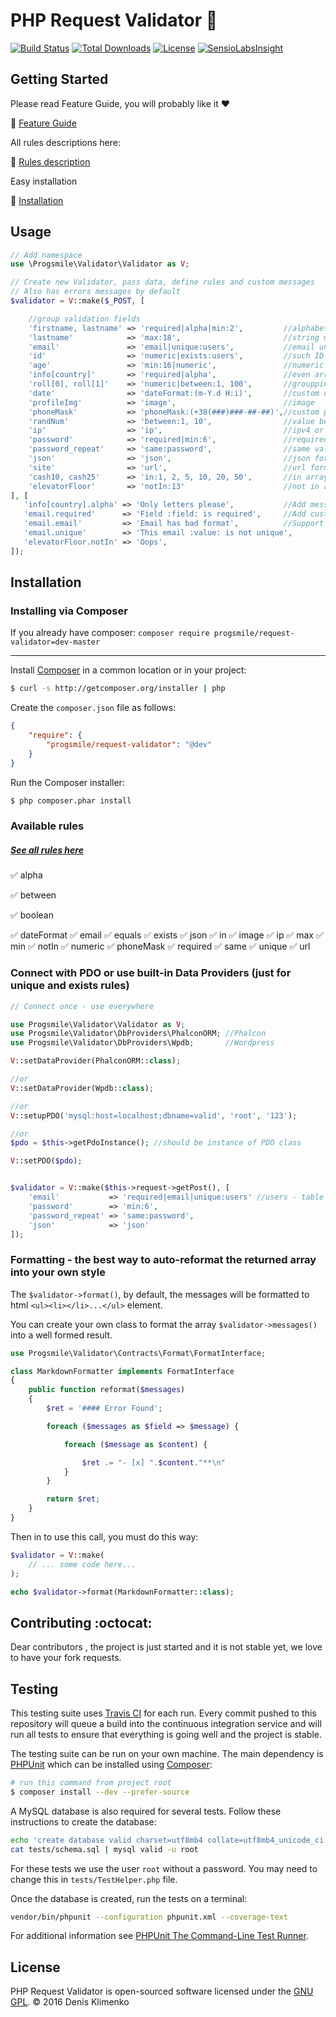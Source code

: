 # PHP Request Validator :muscle:
[![Build Status](https://travis-ci.org/progsmile/request-validator.svg?branch=master)](http://travis-ci.org/progsmile/request-validator)  [![Total Downloads](https://poser.pugx.org/progsmile/request-validator/d/total)](https://packagist.org/packages/progsmile/request-validator) [![License](https://poser.pugx.org/progsmile/request-validator/license.svg)](https://packagist.org/packages/progsmile/request-validator) [![SensioLabsInsight](https://insight.sensiolabs.com/projects/918ec166-799d-4ac1-a2c9-13d4cb8dafd4/mini.png)](https://insight.sensiolabs.com/projects/918ec166-799d-4ac1-a2c9-13d4cb8dafd4)

## Getting Started

Please read Feature Guide, you will probably like it :heart:

:small_orange_diamond: [Feature Guide](https://github.com/progsmile/request-validator/blob/master/docs/Validator%20Guide.md)  

All rules descriptions here:

:small_orange_diamond: [Rules description](https://github.com/progsmile/request-validator/blob/master/docs/Rules-Guide.md)

Easy installation

:small_orange_diamond: [Installation](https://github.com/progsmile/request-validator#installation)

## Usage

```php
// Add namespace
use \Progsmile\Validator\Validator as V;

// Create new Validator, pass data, define rules and custom messages
// Also has errors messages by default
$validator = V::make($_POST, [

    //group validation fields
    'firstname, lastname' => 'required|alpha|min:2',         //alphabetic support
    'lastname'            => 'max:18',                       //string max length
    'email'               => 'email|unique:users',           //email uniqueness in table users
    'id'                  => 'numeric|exists:users',         //such ID exists in table users
    'age'                 => 'min:16|numeric',               //numeric min
    'info[country]'       => 'required|alpha',               //even array validation :boom:
    'roll[0], roll[1]'    => 'numeric|between:1, 100',       //groupping arrays
    'date'                => 'dateFormat:(m-Y.d H:i)',       //custom date time format
    'profileImg'          => 'image',                        //image
    'phoneMask'           => 'phoneMask:(+38(###)###-##-##)',//custom phone mask validator
    'randNum'             => 'between:1, 10',                //value between
    'ip'                  => 'ip',                           //ipv4 or ipv6
    'password'            => 'required|min:6',               //required fields
    'password_repeat'     => 'same:password',                //same validator
    'json'                => 'json',                         //json format
    'site'                => 'url',                          //url format
    'cash10, cash25'      => 'in:1, 2, 5, 10, 20, 50',       //in array
    'elevatorFloor'       => 'notIn:13'                      //not in array
], [
   'info[country].alpha' => 'Only letters please',           //Add message to array
   'email.required'      => 'Field :field: is required',     //Add custom messages
   'email.email'         => 'Email has bad format',          //Support :field:, :value: and :param: params
   'email.unique'        => 'This email :value: is not unique',
   'elevatorFloor.notIn' => 'Oops',
]);
```

## Installation

### Installing via Composer

If you already have composer:
```composer require progsmile/request-validator=dev-master```
___

Install [Composer](http://getcomposer.org) in a common location or in your project:

```sh
$ curl -s http://getcomposer.org/installer | php
```

Create the `composer.json` file as follows:

```json
{
    "require": {
        "progsmile/request-validator": "@dev"
    }
}
```

Run the Composer installer:

```sh
$ php composer.phar install
```

### Available rules

##### [See all rules here](https://github.com/progsmile/request-validator/blob/master/docs/Rules-Guide.md)

:white_check_mark:  alpha


:white_check_mark:  between


:white_check_mark:  boolean


:white_check_mark:  dateFormat
:white_check_mark:  email
:white_check_mark:  equals
:white_check_mark:  exists
:white_check_mark:  json
:white_check_mark:  in
:white_check_mark:  image
:white_check_mark:  ip
:white_check_mark:  max
:white_check_mark:  min
:white_check_mark:  notIn
:white_check_mark:  numeric
:white_check_mark:  phoneMask
:white_check_mark:  required
:white_check_mark:  same
:white_check_mark:  unique
:white_check_mark:  url

### Connect with PDO or use built-in Data Providers (just for unique and exists rules)

```php
// Connect once - use everywhere

use Progsmile\Validator\Validator as V;
use Progsmile\Validator\DbProviders\PhalconORM; //Phalcon
use Progsmile\Validator\DbProviders\Wpdb;       //Wordpress

V::setDataProvider(PhalconORM::class);

//or
V::setDataProvider(Wpdb::class);

//or
V::setupPDO('mysql:host=localhost;dbname=valid', 'root', '123');

//or
$pdo = $this->getPdoInstance(); //should be instance of PDO class

V::setPDO($pdo);


$validator = V::make($this->request->getPost(), [
    'email'           => 'required|email|unique:users' //users - table name
    'password'        => 'min:6',
    'password_repeat' => 'same:password',
    'json'            => 'json'
]);

```

### Formatting - the best way to auto-reformat the returned array into your own style

The `$validator->format()`, by default, the messages will be formatted to html `<ul><li></li>...</ul>` element.

You can create your own class to format the array `$validator->messages()` into a well formed result.

```php
use Progsmile\Validator\Contracts\Format\FormatInterface;

class MarkdownFormatter implements FormatInterface
{
    public function reformat($messages)
    {
        $ret = '#### Error Found';

        foreach ($messages as $field => $message) {

            foreach ($message as $content) {

                $ret .= "- [x] ".$content."**\n"
            }
        }

        return $ret;
    }
}
```

Then in to use this call, you must do this way:

```php
$validator = V::make(
    // ... some code here...
);

echo $validator->format(MarkdownFormatter::class);
```

## Contributing :octocat:

Dear contributors , the project is just started and it is not stable yet, we love to have your fork requests.

## Testing

This testing suite uses [Travis CI](https://travis-ci.org/) for each run. Every commit pushed to this repository will queue a build into the continuous integration service and will run all tests to ensure that everything is going well and the project is stable.

The testing suite can be run on your own machine. The main dependency is [PHPUnit](https://github.com/sebastianbergmann/phpunit) which can be installed using [Composer](http://getcomposer.org):

```sh
# run this command from project root
$ composer install --dev --prefer-source
```

A MySQL database is also required for several tests. Follow these instructions to create the database:

```sh
echo 'create database valid charset=utf8mb4 collate=utf8mb4_unicode_ci;' | mysql -u root
cat tests/schema.sql | mysql valid -u root
```

For these tests we use the user `root` without a password. You may need to change this in `tests/TestHelper.php` file.

Once the database is created, run the tests on a terminal:

```sh
vendor/bin/phpunit --configuration phpunit.xml --coverage-text
```

For additional information see [PHPUnit The Command-Line Test Runner](http://phpunit.de/manual/current/en/textui.html).

## License

PHP Request Validator is open-sourced software licensed under the [GNU GPL](LICENSE).
© 2016 Denis Klimenko
